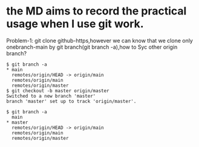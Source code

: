 # the MD aims to record the practical usage when I use git work.

Problem-1: git clone github-https,however we can know that we clone only onebranch-main by git branch(git branch -a),how to Syc other origin branch?
```git
$ git branch -a
* main
  remotes/origin/HEAD -> origin/main
  remotes/origin/main
  remotes/origin/master
$ git checkout -b master origin/master
Switched to a new branch 'master'
branch 'master' set up to track 'origin/master'.

$ git branch -a
  main
* master
  remotes/origin/HEAD -> origin/main
  remotes/origin/main
  remotes/origin/master

```
